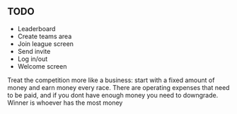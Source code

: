 ## TODO

- Leaderboard
- Create teams area
- Join league screen
- Send invite 
- Log in/out
- Welcome screen

Treat the competition more like a business: start with a fixed amount of money and earn money every race. There are operating expenses that need to be paid, and if you dont have enough money you need to downgrade. Winner is whoever has the most money
